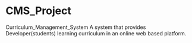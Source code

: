 # CMS_Project
Curriculum_Management_System
A system that provides Developer(students) learning curriculum in an online web based platform. 
